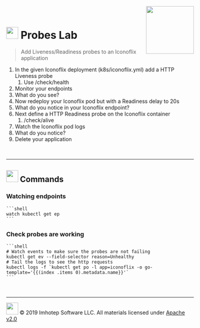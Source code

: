 <img src="../assets/k8sland.png" align="right" width="128" height="auto"/>

<br/>

# <img src="../assets/lab.png" width="32" height="auto"/> Probes Lab

> Add Liveness/Readiness probes to an Iconoflix application

1. In the given Iconoflix deployment (k8s/iconoflix.yml) add a HTTP Liveness probe
   1. Use /check/health
2. Monitor your endpoints
3. What do you see?
4. Now redeploy your Iconoflix pod but with a Readiness delay to 20s
5. What do you notice in your Iconoflix endpoint?
6. Next define a HTTP Readiness probe on the Iconoflix container
   1. /check/alive
7. Watch the Iconoflix pod logs
8. What do you notice?
9. Delete your application

<br/>

---
## <img src="../assets/fox.png" width="32" height="auto"/> Commands

### Watching endpoints

    ```shell
    watch kubectl get ep
    ```

### Check probes are working

    ```shell
    # Watch events to make sure the probes are not failing
    kubectl get ev --field-selector reason=Unhealthy
    # Tail the logs to see the http requests
    kubectl logs -f `kubectl get po -l app=iconoflix -o go-template='{{(index .items 0).metadata.name}}'`
    ```

<br/>

---
<img src="../assets/imhotep_logo.png" width="32" height="auto"/> © 2019 Imhotep Software LLC.
All materials licensed under [Apache v2.0](http://www.apache.org/licenses/LICENSE-2.0)